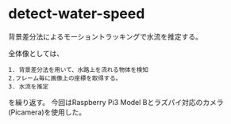 # detect-water-speed
背景差分法によるモーショントラッキングで水流を推定する。

全体像としては、
```
1. 背景差分法を用いて、水路上を流れる物体を検知
2.フレーム毎に画像上の座標を取得する。
3. 水流を推定
```
を繰り返す。
今回はRaspberry Pi3 Model Bとラズパイ対応のカメラ(Picamera)を使用した。
